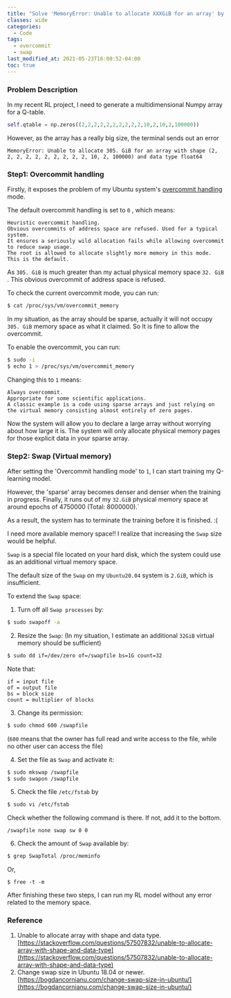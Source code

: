 ```yaml
---
title: "Solve 'MemoryError: Unable to allocate XXXGiB for an array' by setting Overcommit and Swap"
classes: wide
categories:
  - Code
tags:
  - overcommit
  - swap
last_modified_at: 2021-05-23T16:00:52-04:00
toc: true
---
```

### Problem Description
In my recent RL project, I need to generate a multidimensional Numpy array for a Q-table.
```python
self.qtable = np.zeros((2,2,2,2,2,2,2,2,2,2,10,2,10,2,100000))
```

However, as the array has a really big size,  the terminal sends out an error 
```
MemoryError: Unable to allocate 305. GiB for an array with shape (2, 2, 2, 2, 2, 2, 2, 2, 2, 2, 10, 2, 100000) and data type float64
```

### Step1: Overcommit handling

Firstly, it exposes the problem of my Ubuntu system's [overcommit handling](https://www.kernel.org/doc/Documentation/vm/overcommit-accounting) mode.

The default overcommit handling is set to `0` , which means:
```
Heuristic overcommit handling. 
Obvious overcommits of address space are refused. Used for a typical system. 
It ensures a seriously wild allocation fails while allowing overcommit to reduce swap usage. 
The root is allowed to allocate slightly more memory in this mode. 
This is the default.
```

As  `305. GiB`  is much greater than my actual physical memory space `32. GiB` . This obvious overcommit of address space is refused.

To check the current overcommit mode, you can run:
```bash
$ cat /proc/sys/vm/overcommit_memory
```

In my situation, as the array should be sparse, actually it will not occupy `305. GiB` memory space as what it claimed.  So It is fine to allow the overcommit. 

To enable the overcommit, you can run:
```bash
$ sudo -i
$ echo 1 > /proc/sys/vm/overcommit_memory
```

Changing this to `1` means:
```
Always overcommit. 
Appropriate for some scientific applications.
A classic example is a code using sparse arrays and just relying on the virtual memory consisting almost entirely of zero pages.
```
Now the system will allow you to declare a large array without worrying about how large it is. The system will only allocate physical memory pages for those explicit data in your sparse array.


### Step2: Swap (Virtual memory)

After setting the 'Overcommit handling mode' to `1`, I can start training my Q-learning model.

However,  the 'sparse' array becomes denser and denser when the training in progress.  Finally, it runs out of my `32.GiB` physical memory space at around epochs of 4750000 (Total: 8000000).`

As a result, the system has to terminate the training before it is finished.   :(

I need more available memory space!! I realize that increasing the `Swap` size would be helpful.

`Swap` is a special file located on your hard disk, which the system could use as an additional virtual memory space.

The default size of the `Swap` on my `Ubuntu20.04` system is `2.GiB`, which is insufficient. 

To extend the `Swap` space:
1. Turn off all `Swap processes` by:
```bash
$ sudo swapoff -a
```

2. Resize the `Swap`:
(In my situation, I estimate an additional `32GiB` virtual memory should be sufficient)
```bash
$ sudo dd if=/dev/zero of=/swapfile bs=1G count=32
```
Note that:
```
if = input file
of = output file
bs = block size
count = multiplier of blocks
```

3. Change its permission:
```bash
$ sudo chmod 600 /swapfile
```
(`600` means that the owner has full read and write access to the file, while no other user can access the file)


4. Set the file as `Swap` and activate it:
```bash
$ sudo mkswap /swapfile
$ sudo swapon /swapfile
```

5. Check the file `/etc/fstab` by
```bash
$ sudo vi /etc/fstab
```
Check whether the following command is there. If not, add it to the bottom.  
```
/swapfile none swap sw 0 0
```

6. Check the amount of `Swap` available by:
```bash
$ grep SwapTotal /proc/meminfo
```
Or,
```
$ free -t -m
```

After finishing these two steps, I can run my RL model without any error related to the memory space.

### Reference
1. Unable to allocate array with shape and data type. [https://stackoverflow.com/questions/57507832/unable-to-allocate-array-with-shape-and-data-type](https://stackoverflow.com/questions/57507832/unable-to-allocate-array-with-shape-and-data-type)
2. Change swap size in Ubuntu 18.04 or newer. [https://bogdancornianu.com/change-swap-size-in-ubuntu/](https://bogdancornianu.com/change-swap-size-in-ubuntu/)